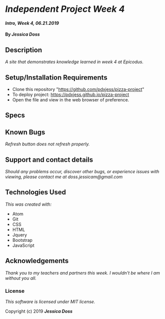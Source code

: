 # _Independent Project Week 4_

#### _Intro, Week 4, *06.21.2019*_

#### By _Jessica Doss_

## Description
_A site that demonstrates knowledge learned in week 4 at Epicodus._

## Setup/Installation Requirements

* Clone this repository "https://github.com/pdxjess/pizza-project"
* To deploy project: https://pdxjess.github.io/pizza-project
* Open the file and view in the web browser of preference.

## Specs

## Known Bugs

_Refresh button does not refresh properly._

## Support and contact details

_Should any problems occur, discover other bugs, or experience issues with viewing, please contact me at doss.jessicam@gmail.com_

## Technologies Used

_This was created with:_
* Atom
* Git
* CSS
* HTML
* Jquery
* Bootstrap
* JavaScript

## Acknowledgements

_Thank you to my teachers and partners this week. I wouldn't be where I am without you all._

### License

*This software is licensed under MIT license.*

Copyright (c) 2019 **_Jessica Doss_**
